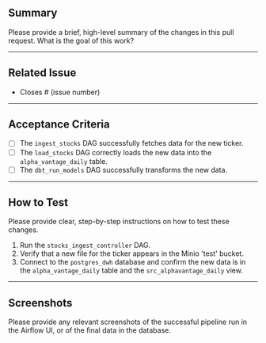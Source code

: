 ## Summary

Please provide a brief, high-level summary of the changes in this pull request. What is the goal of this work?

---

## Related Issue

* Closes # (issue number)

---

## Acceptance Criteria

* [ ] The `ingest_stocks` DAG successfully fetches data for the new ticker.
* [ ] The `load_stocks` DAG correctly loads the new data into the `alpha_vantage_daily` table.
* [ ] The `dbt_run_models` DAG successfully transforms the new data.

---

## How to Test

Please provide clear, step-by-step instructions on how to test these changes.

1. Run the `stocks_ingest_controller` DAG.
2. Verify that a new file for the ticker appears in the Minio 'test' bucket.
3. Connect to the `postgres_dwh` database and confirm the new data is in the `alpha_vantage_daily` table and the `src_alphavantage_daily` view.

---

## Screenshots

Please provide any relevant screenshots of the successful pipeline run in the Airflow UI, or of the final data in the database.
